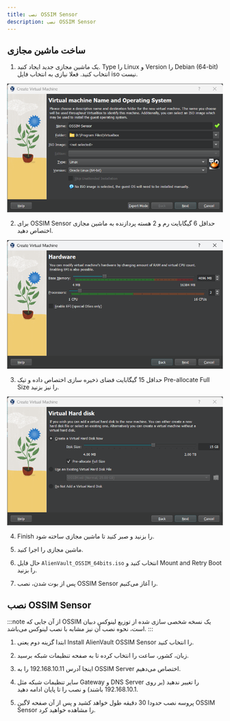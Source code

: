 ```yaml
---
title: نصب OSSIM Sensor
description: نصب OSSIM Sensor
---
```

## ساخت ماشین مجازی 

1. یک ماشین مجازی جدید ایجاد کنید. Type را Linux  و Version را Debian (64-bit) انتخاب کنید. فعلا نیازی به انتخاب فایل iso نیست.

![](../../../assets/vm-sensor.png)

2. برای OSSIM Sensor حداقل 6 گیگابایت رم و 2 هسته پردازنده به ماشین مجازی اختصاص دهید.

![](../../../assets/vm-sensor2.png)

3. حداقل 15 گیگابایت فضای ذخیره سازی اختصاص داده و تیک Pre-allocate Full Size را نیز بزنید.

![](../../../assets/vm-sensor3.png)

4. Finish را بزنید و صبر کنید تا ماشین مجازی ساخته شود.

5. ماشین مجازی را اجرا کنید.

6. حال فایل `AlienVault_OSSIM_64bits.iso` انتخاب کنید و Mount and Retry Boot را بزنید.

7. پس از بوت شدن، نصب OSSIM Sensor را آغاز می‌کنیم.

## نصب OSSIM Sensor

:::note
از آن جایی که OSSIM یک نسخه شخصی سازی شده از توزیع لینوکس دبیان است، نحوه نصب آن نیز مشابه با نصب لینوکس می‌باشد.
:::

1. ابتدا گزینه دوم یعنی Install AlienVault OSSIM Sensor را انتخاب کنید.

2. زبان، کشور، ساعت را انتخاب کرده تا به صفحه تنظیمات شبکه برسید.

3. اینجا آدرس 192.168.10.11 را به OSSIM Server اختصاص می‌دهیم.

4. سایر تنظیمات شبکه مثل Gateway و DNS Server را تغییر ندهید (بر روی 192.168.10.1 باشند) و نصب را تا پایان ادامه دهید.

5. پروسه نصب حدودا 30 دقیقه طول خواهد کشید و پس از آن صفحه لاگین OSSIM Sensor را مشاهده خواهید کرد.